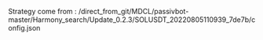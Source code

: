 Strategy come from : /direct_from_git/MDCL/passivbot-master/Harmony_search/Update_0.2.3/SOLUSDT_20220805110939_7de7b/config.json